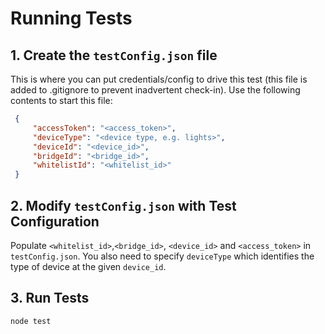 # Running Tests

## 1. Create the `testConfig.json` file
This is where you can put credentials/config to drive this test (this file is added to .gitignore
to prevent inadvertent check-in). Use the following contents to start this file:

   ```json
    {
        "accessToken": "<access_token>",
        "deviceType": "<device type, e.g. lights>",
        "deviceId": "<device_id>",
        "bridgeId": "<bridge_id>",
        "whitelistId": "<whitelist_id>"
    }
   ```

## 2. Modify `testConfig.json` with Test Configuration
Populate `<whitelist_id>`,`<bridge_id>`, `<device_id>` and `<access_token>` in `testConfig.json`. You also need to specify `deviceType` which identifies the type of device at the given `device_id`.

## 3. Run Tests

```bash
node test
```